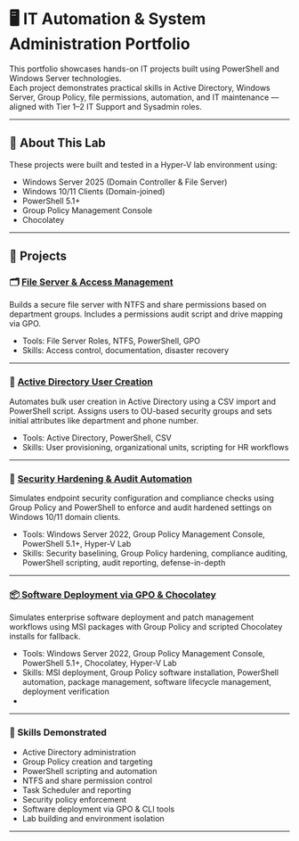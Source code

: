 # 🖥️ IT Automation & System Administration Portfolio

This portfolio showcases hands-on IT projects built using PowerShell and Windows Server technologies.  
Each project demonstrates practical skills in Active Directory, Windows Server, Group Policy, file permissions, automation, and IT maintenance — aligned with Tier 1–2 IT Support and Sysadmin roles.

---

## 🧰 About This Lab

These projects were built and tested in a Hyper-V lab environment using:
- Windows Server 2025 (Domain Controller & File Server)
- Windows 10/11 Clients (Domain-joined)
- PowerShell 5.1+
- Group Policy Management Console
- Chocolatey

---

## 📁 Projects


### 🗂 [File Server & Access Management](./FileServer-AccessManagement)
Builds a secure file server with NTFS and share permissions based on department groups. Includes a permissions audit script and drive mapping via GPO.

- Tools: File Server Roles, NTFS, PowerShell, GPO
- Skills: Access control, documentation, disaster recovery

---

### 👥 [Active Directory User Creation](./Account-Creation)
Automates bulk user creation in Active Directory using a CSV import and PowerShell script. Assigns users to OU-based security groups and sets initial attributes like department and phone number.

- Tools: Active Directory, PowerShell, CSV
- Skills: User provisioning, organizational units, scripting for HR workflows

---

### 🔐 [Security Hardening & Audit Automation](./Security-Hardening)
Simulates endpoint security configuration and compliance checks using Group Policy and PowerShell to enforce and audit hardened settings on Windows 10/11 domain clients.

- Tools: Windows Server 2022, Group Policy Management Console, PowerShell 5.1+, Hyper-V Lab
- Skills: Security baselining, Group Policy hardening, compliance auditing, PowerShell scripting, audit reporting, defense-in-depth

---

### [📦 Software Deployment via GPO & Chocolatey](./Software-Deployment)
Simulates enterprise software deployment and patch management workflows using MSI packages with Group Policy and scripted Chocolatey installs for fallback.

- Tools: Windows Server 2022, Group Policy Management Console, PowerShell 5.1+, Chocolatey, Hyper-V Lab
- Skills: MSI deployment, Group Policy software installation, PowerShell automation, package management, software lifecycle management, deployment verification
- 
---

### 🧠 Skills Demonstrated
- Active Directory administration
- Group Policy creation and targeting
- PowerShell scripting and automation
- NTFS and share permission control
- Task Scheduler and reporting
- Security policy enforcement
- Software deployment via GPO & CLI tools
- Lab building and environment isolation

---

